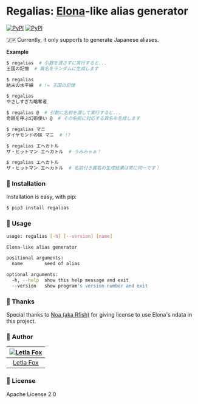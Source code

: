 # Regalias: [Elona](http://ylvania.org/elona)-like alias generator

[![PyPI](https://img.shields.io/pypi/l/regalias.svg?style=flat-square)]()
[![PyPI](https://img.shields.io/pypi/v/regalias.svg?style=flat-square)](https://pypi.python.org/pypi/regalias)

:jp: Currently, it only supports to generate Japanese aliases.

**Example**

```sh
$ regalias  # 引数を渡さずに実行すると...
王国の記憶  # 異名をランダムに生成します

$ regalias
結末の水平線  # != 王国の記憶

$ regalias
やさしすぎた略奪者
```

```sh
$ regalias @  # 引数に名前を渡して実行すると...
奇跡を呼ぶ幻術使い @  # その名前に対応する異名を生成します

$ regalias マニ
ダイヤモンドの妹 マニ  # !?

$ regalias エヘカトル
ザ・ヒットマン エヘカトル  # うみみゃぁ！

$ regalias エヘカトル
ザ・ヒットマン エヘカトル  # 名前付き異名の生成結果は常に同一です！
```


### :gem: Installation

Installation is easy, with pip:

```sh
$ pip3 install regalias
```


### :gem: Usage

```sh
usage: regalias [-h] [--version] [name]

Elona-like alias generator

positional arguments:
  name        seed of alias

optional arguments:
  -h, --help  show this help message and exit
  --version   show program's version number and exit
```


### :gem: Thanks

Special thanks to [Noa (aka Rfish)](http://ylvania.org) for giving license to use Elona's ndata in this project.


### :panda_face: Author

| [![Letla Fox](https://github.com/letla.png?size=96)](https://www.letla.net) |
|:---:|
| [Letla Fox](https://www.letla.net) |


### :gem: License

Apache License 2.0
